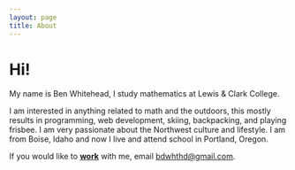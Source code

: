 ```yaml
---
layout: page
title: About
---
```

Hi!
====================
<div class="message">
	My name is Ben Whitehead, I study mathematics at Lewis & Clark College.
</div>

I am interested in anything related to math and the outdoors, this mostly results in programming, web development, skiing, backpacking, and playing frisbee. I am very passionate about the Northwest culture and lifestyle. I am from Boise, Idaho and now I live and attend school in Portland, Oregon.

If you would like to [**work**](/work)</a> with me, email <a href="mailto:bdwhthd@gmail.com">
bdwhthd@gmail.com</a>.